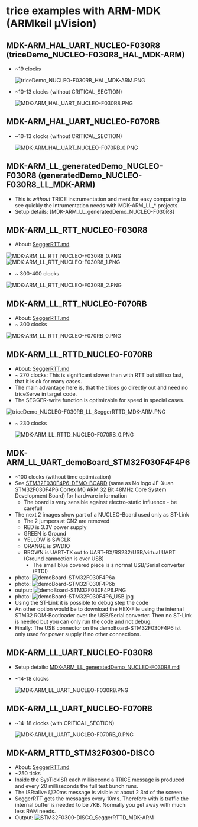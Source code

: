 # trice examples with ARM-MDK (ARMkeil µVision)

## MDK-ARM_HAL_UART_NUCLEO-F030R8 (triceDemo_NUCLEO-F030R8_HAL_MDK-ARM)
- ~19 clocks

  ![triceDemo_NUCLEO-F030RB_HAL_MDK-ARM.PNG](./README.media/triceDemo_NUCLEO-F030RB_HAL_MDK-ARM.PNG)

- ~10-13 clocks (without CRITICAL_SECTION)

  ![MDK-ARM_HAL_UART_NUCLEO-F030R8.PNG](./README.media/MDK-ARM_HAL_UART_NUCLEO-F030R8.PNG)
## MDK-ARM_HAL_UART_NUCLEO-F070RB
- ~10-13 clocks (without CRITICAL_SECTION)

  ![MDK-ARM_HAL_UART_NUCLEO-F070RB_0.PNG](./README.media/MDK-ARM_HAL_UART_NUCLEO-F070RB_0.PNG)
## MDK-ARM_LL_generatedDemo_NUCLEO-F030R8 (generatedDemo_NUCLEO-F030R8_LL_MDK-ARM)
- This is *without* TRICE instrumentation and ment for easy comparing to see quickly the intrumentation needs with MDK-ARM_LL_* projects.
- Setup details: [MDK-ARM_LL_generatedDemo_NUCLEO-F030R8]



## MDK-ARM_LL_RTT_NUCLEO-F030R8
- About: [SeggerRTT.md](SeggerRTT.md)

![MDK-ARM_LL_RTT_NUCLEO-F030R8_0.PNG](./README.media/MDK-ARM_LL_RTT_NUCLEO-F030R8_0.PNG)
![MDK-ARM_LL_RTT_NUCLEO-F030R8_1.PNG](./README.media/MDK-ARM_LL_RTT_NUCLEO-F030R8_1.PNG)
- ~ 300-400 clocks

![MDK-ARM_LL_RTT_NUCLEO-F030R8_2.PNG](./README.media/MDK-ARM_LL_RTT_NUCLEO-F030R8_2.PNG)

## MDK-ARM_LL_RTT_NUCLEO-F070RB
- About: [SeggerRTT.md](SeggerRTT.md)
- ~ 300 clocks

![MDK-ARM_LL_RTT_NUCLEO-F070RB_0.PNG](./README.media/MDK-ARM_LL_RTT_NUCLEO-F070RB_0.PNG)


## MDK-ARM_LL_RTTD_NUCLEO-F070RB
- About: [SeggerRTT.md](SeggerRTT.md)
- ~ 270 clocks: This is significant slower than with RTT but still so fast, that it is ok for many cases.
- The main advantage here is, that the trices go directly out and need no triceServe in target code.
- The SEGGER-write function is optimizable for speed in special cases.

![triceDemo_NUCLEO-F030RB_LL_SeggerRTTD_MDK-ARM.PNG](./README.media/triceDemo_NUCLEO-F030RB_LL_SeggerRTTD_MDK-ARM.PNG)

- ~ 230 clocks

  ![MDK-ARM_LL_RTTD_NUCLEO-F070RB_0.PNG](./README.media/MDK-ARM_LL_RTTD_NUCLEO-F070RB_0.PNG)

## MDK-ARM_LL_UART_demoBoard_STM32F030F4F4P6
- ~100 clocks (without time optimization)
- See [STM32F030F4P6-DEMO-BOARD](https://stm32-base.org/boards/STM32F030F4P6-STM32F030-DEMO-BOARD-V1.1.html) (same as No logo JF-Xuan STM32F030F4P6 Cortex M0 ARM 32 Bit 48MHz Core System Development Board) for hardware information
  - The board is very sensible against electro-static influence - be careful!
- The next 2 images show part of a NUCLEO-Board used only as ST-Link
  - The 2 jumpers at CN2 are removed
  - RED is 3.3V power supply
  - GREEN is Ground
  - YELLOW is SWCLK
  - ORANGE is SWDIO
  - BROWN is UART-TX out to UART-RX/RS232/USB/virtual UART (Ground cannection is over USB)
    - The small blue covered piece is s normal USB/Serial converter (FTDI)
- photo: ![demoBoard-STM32F030F4P6a](./README.media/demoBoard-STM32F030F4P6a.jpeg)
- photo: ![demoBoard-STM32F030F4P6b](./README.media/demoBoard-STM32F030F4P6b.jpeg)
- output: ![demoBoard-STM32F030F4P6.PNG](./README.media/demoBoard-STM32F030F4P6.PNG)
- photo: ![demoBoard-STM32F030F4P6_USB.jpg](./README.media/demoBoard-STM32F030F4P6_USB.jpg)
- Using the ST-Link it is possible to debug step the code
- An other option would be to download the HEX-File using the internal STM32 ROM-Bootloader over the USB/Serial converter. Then no ST-Link is needed but you can only run the code and not debug.
- Finally: The USB connector on the demoBoard-STM32F030F4P6 ist only used for power supply if no other connections.

## MDK-ARM_LL_UART_NUCLEO-F030R8
- Setup details: [MDK-ARM_LL_generatedDemo_NUCLEO-F030R8.md](MDK-ARM_LL_generatedDemo_NUCLEO-F030R8)

- ~14-18 clocks

  ![MDK-ARM_LL_UART_NUCLEO-F030R8.PNG](./README.media/MDK-ARM_LL_UART_NUCLEO-F030R8.PNG)

## MDK-ARM_LL_UART_NUCLEO-F070RB 
- ~14-18 clocks (with CRITICAL_SECTION)

  ![MDK-ARM_LL_UART_NUCLEO-F070RB_0.PNG](./README.media/MDK-ARM_LL_UART_NUCLEO-F070RB_0.PNG)
## MDK-ARM_RTTD_STM32F0300-DISCO 
- About: [SeggerRTT.md](SeggerRTT.md)
- ~250 ticks
- Inside the SysTickISR each millisecond a TRICE message is produced and every 20 milliseconds the full test bunch runs.
- The ISR:alive @20ms message is visible at about 2 3rd of the screen
- SeggerRTT gets the messages every 10ms. Therefore with is traffic the internal buffer is needed to be 7KB. Normally you get away with much less RAM needs.
- Output: ![STM32F0300-DISCO_SeggerRTTD_MDK-ARM](./README.media/STM32F0300-DISCO_SeggerRTTD_MDK-ARM.PNG)

